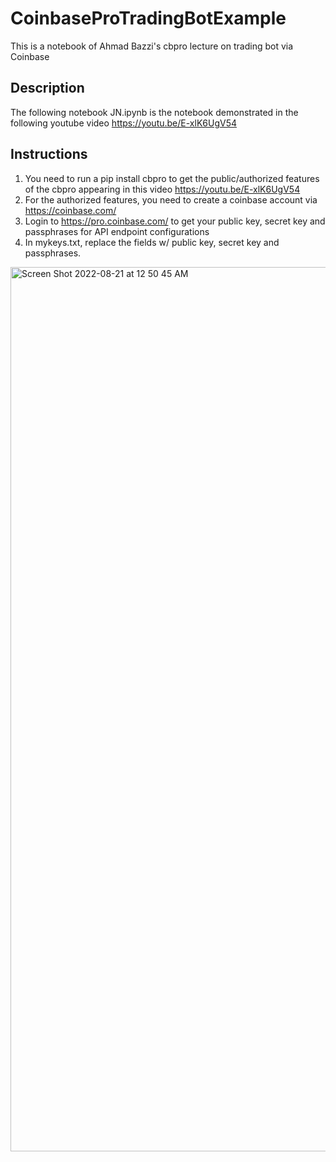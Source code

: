 # CoinbaseProTradingBotExample
This is a notebook of Ahmad Bazzi's cbpro lecture on trading bot via Coinbase

## Description
The following notebook JN.ipynb is the notebook demonstrated in the following youtube video https://youtu.be/E-xlK6UgV54

## Instructions
1) You need to run a pip install cbpro to get the public/authorized features of the cbpro appearing in this video https://youtu.be/E-xlK6UgV54
2) For the authorized features, you need to create a coinbase account via https://coinbase.com/ 
3) Login to https://pro.coinbase.com/ to get your public key, secret key and passphrases for API endpoint configurations
4) In mykeys.txt, replace the fields w/ public key, secret key and passphrases.



[<img width="1415" alt="Screen Shot 2022-08-21 at 12 50 45 AM" src="https://user-images.githubusercontent.com/58386327/185768625-1f6a0955-34b4-4953-9396-1f4a85b8fbcb.png">](https://youtu.be/E-xlK6UgV54)
